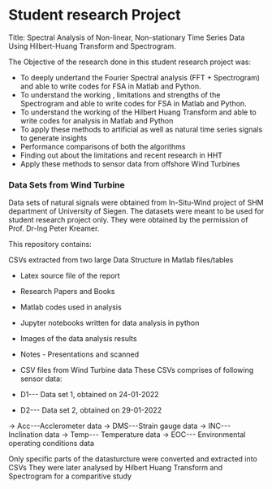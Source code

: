 # Student research Project

Title: Spectral Analysis of Non-linear, Non-stationary Time Series Data Using Hilbert-Huang Transform and Spectrogram.

The Objective of the research done in this student research project was:

- To deeply undertand the Fourier Spectral analysis (FFT + Spectrogram) and able to write codes for FSA in Matlab and Python.
- To understand the working , limitations and strengths of the Spectrogram and able to write codes for FSA in Matlab and Python.
- To understand the working of the Hilbert Huang Transform and able to write codes for analysis in Matlab and Python
- To apply these methods to artificial as well as natural time series signals to generate insights
- Performance comparisons of both the algorithms 
- Finding out about the limitations and recent research in HHT
- Apply these methods to sensor data from offshore Wind Turbines 

### Data Sets from Wind Turbine

Data sets of natural signals were obtained from In-Situ-Wind project of SHM department of University of Siegen. 
The datasets were meant to be used for student research project only.
They were obtained by the permission of Prof. Dr-Ing Peter Kreamer.

This repository contains:

CSVs extracted from two large Data Structure in Matlab files/tables 
- Latex source file of the report
- Research Papers and Books
- Matlab codes used in analysis
- Jupyter notebooks written for data analysis in python
- Images of the data analysis results
- Notes - Presentations and scanned
- CSV files from Wind Turbine data
These CSVs comprises of following sensor data:

- D1--- Data set 1, obtained on 24-01-2022
- D2--- Data set 2, obtained on 29-01-2022

-> Acc---Acclerometer data
-> DMS---Strain gauge data
-> INC--- Inclination data
-> Temp--- Temperature data
-> EOC--- Environmental operating conditions data

Only specific parts of the datasturcture were converted and extracted into CSVs 
They were later analysed by Hilbert Huang Transform and Spectrogram for a comparitive study
